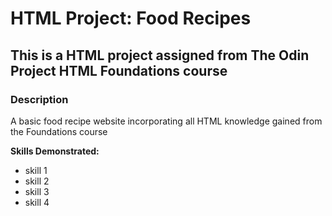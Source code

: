 <h1>HTML Project: Food Recipes</h1>

<h2>This is a HTML project assigned from The Odin Project HTML Foundations course</h2>
<h3>Description</h3>
<p>A basic food recipe website incorporating all HTML knowledge gained from the Foundations course</p>
<strong>Skills Demonstrated:</strong>
    <ul>   
        <li>skill 1</li>
        <li>skill 2</li> 
        <li>skill 3</li>
        <li>skill 4</li> 
    </ul>
